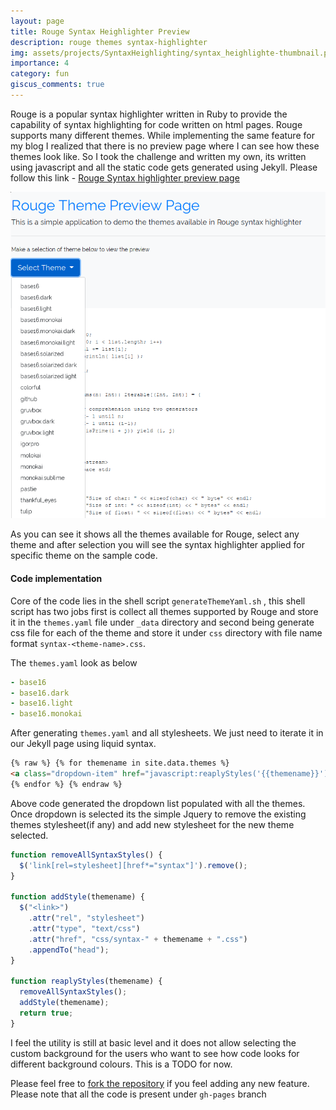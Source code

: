 ```yaml
---
layout: page
title: Rouge Syntax Heighlighter Preview
description: rouge themes syntax-highlighter
img: assets/projects/SyntaxHeighlighting/syntax_heighlighte-thumbnail.png
importance: 4
category: fun
giscus_comments: true
---
```


Rouge is a popular syntax highlighter written in Ruby to provide the capability of syntax highlighting for code written on html pages. Rouge supports many different themes. While implementing the same feature for my blog I realized that there is no preview page where I can see how these themes look like. So I took the challenge and written my own, its written using javascript and all the static code gets generated using Jekyll. Please follow this link - [Rouge Syntax highlighter preview page](https://spsarolkar.github.io/rouge-theme-preview/)

![rouge_syntax_highlighter_preview_page_select_theme]

As you can see it shows all the themes available for Rouge, select any theme and after selection you will see the syntax highlighter applied for specific theme on the sample code.

#### Code implementation

Core of the code lies in the shell script `generateThemeYaml.sh` , this shell script has two jobs first is collect all themes supported by Rouge and store it in the `themes.yaml` file under `_data` directory and second being generate css file for each of the theme and store it under `css` directory with file name format `syntax-<theme-name>.css`.

The `themes.yaml` look as below

```yaml
- base16
- base16.dark
- base16.light
- base16.monokai
```

After generating `themes.yaml` and all stylesheets. We just need to iterate it in our Jekyll page using liquid syntax.

```html
{% raw %} {% for themename in site.data.themes %}
<a class="dropdown-item" href="javascript:reaplyStyles('{{themename}}')">{{ themename }}</a>
{% endfor %} {% endraw %}
```

Above code generated the dropdown list populated with all the themes. Once dropdown is selected its the simple Jquery to remove the existing themes stylesheet(if any) and add new stylesheet for the new theme selected.

```javascript
function removeAllSyntaxStyles() {
  $('link[rel=stylesheet][href*="syntax"]').remove();
}

function addStyle(themename) {
  $("<link>")
    .attr("rel", "stylesheet")
    .attr("type", "text/css")
    .attr("href", "css/syntax-" + themename + ".css")
    .appendTo("head");
}

function reaplyStyles(themename) {
  removeAllSyntaxStyles();
  addStyle(themename);
  return true;
}
```

I feel the utility is still at basic level and it does not allow selecting the custom background for the users who want to see how code looks for different background colours. This is a TODO for now.

Please feel free to [fork the repository](https://github.com/spsarolkar/rouge-theme-preview) if you feel adding any new feature. Please note that all the code is present under `gh-pages` branch

[rouge_syntax_highlighter_preview_page_select_theme]: /images/rouge_syntax_highlighter_preview_page_select_theme.png
